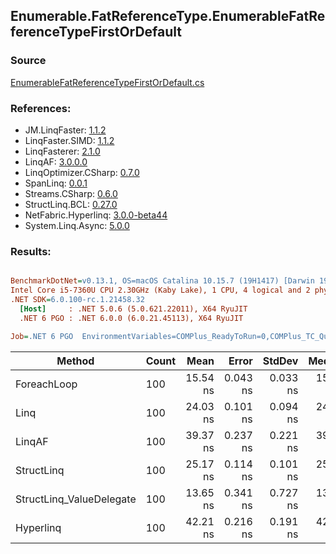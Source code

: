 ﻿## Enumerable.FatReferenceType.EnumerableFatReferenceTypeFirstOrDefault

### Source
[EnumerableFatReferenceTypeFirstOrDefault.cs](../LinqBenchmarks/Enumerable/FatReferenceType/EnumerableFatReferenceTypeFirstOrDefault.cs)

### References:
- JM.LinqFaster: [1.1.2](https://www.nuget.org/packages/JM.LinqFaster/1.1.2)
- LinqFaster.SIMD: [1.1.2](https://www.nuget.org/packages/LinqFaster.SIMD/1.0.3)
- LinqFasterer: [2.1.0](https://www.nuget.org/packages/LinqFasterer/2.1.0)
- LinqAF: [3.0.0.0](https://www.nuget.org/packages/LinqAF/3.0.0.0)
- LinqOptimizer.CSharp: [0.7.0](https://www.nuget.org/packages/LinqOptimizer.CSharp/0.7.0)
- SpanLinq: [0.0.1](https://www.nuget.org/packages/SpanLinq/0.0.1)
- Streams.CSharp: [0.6.0](https://www.nuget.org/packages/Streams.CSharp/0.6.0)
- StructLinq.BCL: [0.27.0](https://www.nuget.org/packages/StructLinq/0.27.0)
- NetFabric.Hyperlinq: [3.0.0-beta44](https://www.nuget.org/packages/NetFabric.Hyperlinq/3.0.0-beta44)
- System.Linq.Async: [5.0.0](https://www.nuget.org/packages/System.Linq.Async/5.0.0)

### Results:
``` ini

BenchmarkDotNet=v0.13.1, OS=macOS Catalina 10.15.7 (19H1417) [Darwin 19.6.0]
Intel Core i5-7360U CPU 2.30GHz (Kaby Lake), 1 CPU, 4 logical and 2 physical cores
.NET SDK=6.0.100-rc.1.21458.32
  [Host]     : .NET 5.0.6 (5.0.621.22011), X64 RyuJIT
  .NET 6 PGO : .NET 6.0.0 (6.0.21.45113), X64 RyuJIT

Job=.NET 6 PGO  EnvironmentVariables=COMPlus_ReadyToRun=0,COMPlus_TC_QuickJitForLoops=1,COMPlus_TieredPGO=1  Runtime=.NET 6.0  

```
|                   Method | Count |     Mean |    Error |   StdDev |   Median |        Ratio | RatioSD |  Gen 0 | Allocated |
|------------------------- |------ |---------:|---------:|---------:|---------:|-------------:|--------:|-------:|----------:|
|              ForeachLoop |   100 | 15.54 ns | 0.043 ns | 0.033 ns | 15.53 ns |     baseline |         | 0.0229 |      48 B |
|                     Linq |   100 | 24.03 ns | 0.101 ns | 0.094 ns | 24.01 ns | 1.55x slower |   0.01x | 0.0229 |      48 B |
|                   LinqAF |   100 | 39.37 ns | 0.237 ns | 0.221 ns | 39.38 ns | 2.53x slower |   0.02x | 0.0229 |      48 B |
|               StructLinq |   100 | 25.17 ns | 0.114 ns | 0.101 ns | 25.16 ns | 1.62x slower |   0.01x | 0.0344 |      72 B |
| StructLinq_ValueDelegate |   100 | 13.65 ns | 0.341 ns | 0.727 ns | 13.21 ns | 1.05x faster |   0.01x | 0.0229 |      48 B |
|                Hyperlinq |   100 | 42.21 ns | 0.216 ns | 0.191 ns | 42.11 ns | 2.72x slower |   0.01x | 0.0344 |      72 B |
